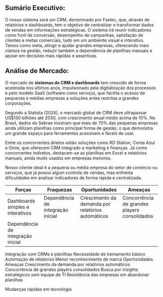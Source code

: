 ## Sumário Executivo:
O nosso sistema será um CRM, denominado por Fastec, que, através de relatórios e dashboards, tem o objetivo de centralizar e transformar dados de vendas em informações estratégicas. 
O sistema irá reunir indicadores como funil de conversão, desempenho de campanhas, satisfação de clientes e metas comerciais, tudo em um ambiente visual e interativo. Temos como meta, atingir e ajudar grandes empresas, oferecendo mais clareza na gestão, reduzir também a dependência de planilhas manuais e apoiar em decisões mais rápidas e assertivas.

## Análise de Mercado:

O mercado de **sistemas de CRM e dashboards** tem crescido de forma acelerada nos últimos anos, impulsionado pela digitalização dos processos e pelo modelo SaaS (software como serviço), que facilita o acesso de pequenas e médias empresas a soluções antes restritas a grandes corporações.

Segundo a Statista (2024), o mercado global de CRM deve ultrapassar US$130 bilhões até 2030, com crescimento anual médio acima de 10%. No Brasil, dados do Sebrae mostram que mais de 70% das pequenas empresas ainda utilizam planilhas como principal forma de gestão, o que demonstra um grande espaço para ferramentas acessíveis e fáceis de usar.

Entre os concorrentes diretos estão soluções como RD Station, Conta Azul e Omie, que oferecem CRM integrado a marketing e finanças. Já como concorrentes indiretos, destacam-se as planilhas em Excel e relatórios manuais, ainda muito usados em empresas menores.

Nosso cliente ideal é a pequena ou média empresa do setor de comércio ou serviços, que já possui algum controle de vendas, mas enfrenta dificuldades em analisar indicadores de forma rápida e centralizada.

| Forças | Fraquezas | Oportunidades | Ameaças |
|--------|------|----|--------|
| Dashboards simples e interativos | Dependência de integração inicial | Crescimento da demanda por relatórios automáticos | Concorrência de grandes players consolidados|
| Dependência de integração inicial|


Integração com CRMs e planilhas
Necessidade de treinamento básico
Automação de relatórios
Menor reconhecimento de marca
Oportunidades
Ameaças
Crescimento da demanda por relatórios automáticos
Concorrência de grandes players consolidados
Busca por insights estratégicos sem equipe de TI
Resistência das empresas em abandonar planilhas


Mudanças rápidas em tecnologia




